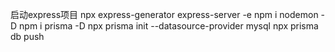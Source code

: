 启动express项目
npx express-generator express-server -e 
npm i nodemon -D 
 npm i prisma -D
npx prisma init --datasource-provider mysql
npx prisma db push